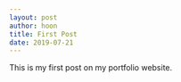 ```yaml
---
layout: post
author: hoon
title: First Post
date: 2019-07-21
---
```

This is my first post on my portfolio website.